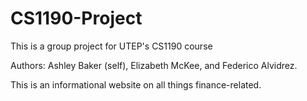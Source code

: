 # CS1190-Project
This is a group project for UTEP's CS1190 course 

Authors:
  Ashley Baker (self),
  Elizabeth McKee, 
  and Federico Alvidrez.

This is an informational website on all things finance-related. 
